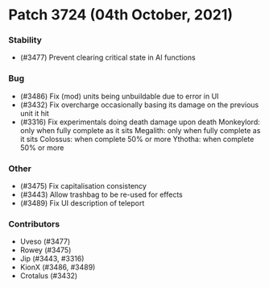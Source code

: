 Patch 3724 (04th October, 2021)
============================

### Stability
 - (#3477) Prevent clearing critical state in AI functions

### Bug
 - (#3486) Fix (mod) units being unbuildable due to error in UI
 - (#3432) Fix overcharge occasionally basing its damage on the previous unit it hit
 - (#3316) Fix experimentals doing death damage upon death
    Monkeylord: only when fully complete as it sits
    Megalith: only when fully complete as it sits
    Colossus: when complete 50% or more
    Ythotha: when complete 50% or more
    
### Other
 - (#3475) Fix capitalisation consistency
 - (#3443) Allow trashbag to be re-used for effects
 - (#3489) Fix UI description of teleport

### Contributors
 - Uveso (#3477)
 - Rowey (#3475)
 - Jip (#3443, #3316)
 - KionX (#3486, #3489)
 - Crotalus (#3432)